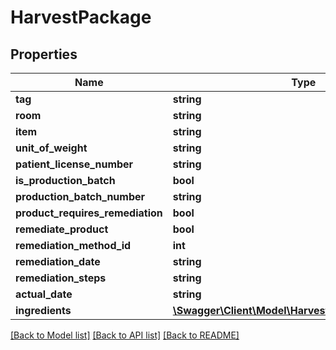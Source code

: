 # HarvestPackage

## Properties
Name | Type | Description | Notes
------------ | ------------- | ------------- | -------------
**tag** | **string** |  | [optional] 
**room** | **string** |  | [optional] 
**item** | **string** |  | [optional] 
**unit_of_weight** | **string** |  | [optional] 
**patient_license_number** | **string** |  | [optional] 
**is_production_batch** | **bool** |  | [optional] 
**production_batch_number** | **string** |  | [optional] 
**product_requires_remediation** | **bool** |  | [optional] 
**remediate_product** | **bool** |  | [optional] 
**remediation_method_id** | **int** |  | [optional] 
**remediation_date** | **string** |  | [optional] 
**remediation_steps** | **string** |  | [optional] 
**actual_date** | **string** |  | [optional] 
**ingredients** | [**\Swagger\Client\Model\HarvestPackageIngredients[]**](HarvestPackageIngredients.md) |  | [optional] 

[[Back to Model list]](../README.md#documentation-for-models) [[Back to API list]](../README.md#documentation-for-api-endpoints) [[Back to README]](../README.md)


